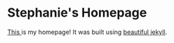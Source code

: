 # Stephanie's Homepage

<a href="htpp://syyang93.github.io"> This </a> is my homepage!  It was built using <a href="http://deanattali.com/beautiful-jekyll">
beautiful jekyll</a>.

